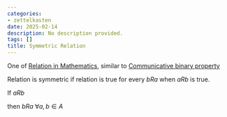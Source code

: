 ```yaml
---
categories:
- zettelkasten
date: 2025-02-14
description: No description provided.
tags: []
title: Symmetric Relation
---
```


One of [Relation in Mathematics](Relation%20in%20Mathematics.md), similar to [Communicative binary property](Communicative%20binary%20property.md)

Relation is symmetric if relation is true for every $bRa$ when $aRb$ is true.

If $aRb$

then $bRa\ \forall a,b \in A$